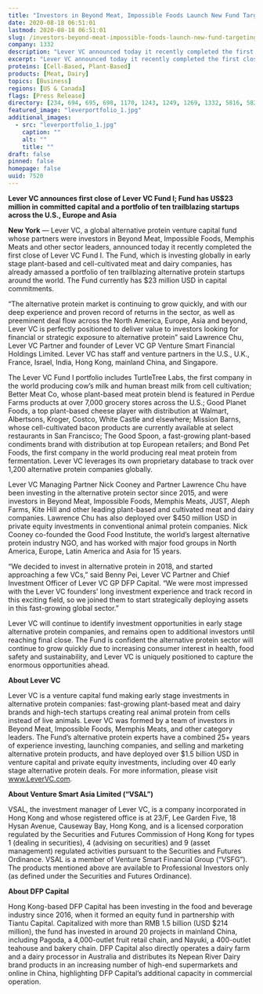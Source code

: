 ```yaml
---
title: "Investors in Beyond Meat, Impossible Foods Launch New Fund Targeting the Fast-Growing Global Alternative Protein Sector"
date: 2020-08-18 06:51:01
lastmod: 2020-08-18 06:51:01
slug: /investors-beyond-meat-impossible-foods-launch-new-fund-targeting-fast-growing-global-alternative
company: 1332
description: "Lever VC announced today it recently completed the first close of Lever VC Fund I. The Fund, which is investing globally in early stage plant-based and cell-cultivated meat and dairy companies, has already amassed a portfolio of ten trailblazing alternative protein startups around the world. The Fund currently has $23 million USD in capital commitments."
excerpt: "Lever VC announced today it recently completed the first close of Lever VC Fund I. The Fund, which is investing globally in early stage plant-based and cell-cultivated meat and dairy companies, has already amassed a portfolio of ten trailblazing alternative protein startups around the world. The Fund currently has $23 million USD in capital commitments."
proteins: [Cell-Based, Plant-Based]
products: [Meat, Dairy]
topics: [Business]
regions: [US & Canada]
flags: [Press Release]
directory: [234, 694, 695, 698, 1170, 1243, 1249, 1269, 1332, 5816, 5827, 5831, 6196]
featured_image: "leverportfolio_1.jpg"
additional_images:
  - src: "leverportfolio_1.jpg"
    caption: ""
    alt: ""
    title: ""
draft: false
pinned: false
homepage: false
uuid: 7520
---
```

<p><strong>Lever VC announces first close of Lever VC Fund I; Fund has US$23 million in committed capital and a portfolio of ten trailblazing startups across the U.S., Europe and Asia</strong></p>
<p><strong>New York</strong> — Lever VC, a global alternative protein venture capital fund whose partners were investors in Beyond Meat, Impossible Foods, Memphis Meats and other sector leaders, announced today it recently completed the first close of Lever VC Fund I. The Fund, which is investing globally in early stage plant-based and cell-cultivated meat and dairy companies, has already amassed a portfolio of ten trailblazing alternative protein startups around the world. The Fund currently has $23 million USD in capital commitments.</p>
<p>“The alternative protein market is continuing to grow quickly, and with our deep experience and proven record of returns in the sector, as well as preeminent deal flow across the North America, Europe, Asia and beyond, Lever VC is perfectly positioned to deliver value to investors looking for financial or strategic exposure to alternative protein” said Lawrence Chu, Lever VC Partner and founder of Lever VC GP Venture Smart Financial Holdings Limited. Lever VC has staff and venture partners in the U.S., U.K., France, Israel, India, Hong Kong, mainland China, and Singapore.</p>
<p>The Lever VC Fund I portfolio includes TurtleTree Labs, the first company in the world producing cow’s milk and human breast milk from cell cultivation; Better Meat Co, whose plant-based meat protein blend is featured in Perdue Farms products at over 7,000 grocery stores across the U.S.; Good Planet Foods, a top plant-based cheese player with distribution at Walmart, Albertsons, Kroger, Costco, White Castle and elsewhere; Mission Barns, whose cell-cultivated bacon products are currently available at select restaurants in San Francisco; The Good Spoon, a fast-growing plant-based condiments brand with distribution at top European retailers; and Bond Pet Foods, the first company in the world producing real meat protein from fermentation. Lever VC leverages its own proprietary database to track over 1,200 alternative protein companies globally.</p>
<p>Lever VC Managing Partner Nick Cooney and Partner Lawrence Chu have been investing in the alternative protein sector since 2015, and were investors in Beyond Meat, Impossible Foods, Memphis Meats, JUST, Aleph Farms, Kite Hill and other leading plant-based and cultivated meat and dairy companies. Lawrence Chu has also deployed over $450 million USD in private equity investments in conventional animal protein companies. Nick Cooney co-founded the Good Food Institute, the world’s largest alternative protein industry NGO, and has worked with major food groups in North America, Europe, Latin America and Asia for 15 years.</p>
<p>“We decided to invest in alternative protein in 2018, and started approaching a few VCs,” said Benny Pei, Lever VC Partner and Chief Investment Officer of Lever VC GP DFP Capital. “We were most impressed with the Lever VC founders’ long investment experience and track record in this exciting field, so we joined them to start strategically deploying assets in this fast-growing global sector.”</p>
<p>Lever VC will continue to identify investment opportunities in early stage alternative protein companies, and remains open to additional investors until reaching final close. The Fund is confident the alternative protein sector will continue to grow quickly due to increasing consumer interest in health, food safety and sustainability, and Lever VC is uniquely positioned to capture the enormous opportunities ahead.</p>
<p><strong>About Lever VC </strong></p>
<p>Lever VC is a venture capital fund making early stage investments in alternative protein companies: fast-growing plant-based meat and dairy brands and high-tech startups creating real animal protein from cells instead of live animals. Lever VC was formed by a team of investors in Beyond Meat, Impossible Foods, Memphis Meats, and other category leaders. The Fund’s alternative protein experts have a combined 25+ years of experience investing, launching companies, and selling and marketing alternative protein products, and have deployed over $1.5 billion USD in venture capital and private equity investments, including over 40 early stage alternative protein deals. For more information, please visit <a href="http://www.LeverVC.com">www.LeverVC.com</a>.</p>
<p><strong>About Venture Smart Asia Limited (“VSAL”)</strong></p>
<p>VSAL, the investment manager of Lever VC, is a company incorporated in Hong Kong and whose registered office is at 23/F, Lee Garden Five, 18 Hysan Avenue, Causeway Bay, Hong Kong, and is a licensed corporation regulated by the Securities and Futures Commission of Hong Kong for types 1 (dealing in securities), 4 (advising on securities) and 9 (asset management) regulated activities pursuant to the Securities and Futures Ordinance. VSAL is a member of Venture Smart Financial Group (“VSFG”). The products mentioned above are available to Professional Investors only (as defined under the Securities and Futures Ordinance).</p>
<p><strong>About DFP Capital</strong></p>
<p>Hong Kong-based DFP Capital has been investing in the food and beverage industry since 2016, when it formed an equity fund in partnership with Tiantu Capital. Capitalized with more than RMB 1.5 billion (USD $214 million), the fund has invested in around 20 projects in mainland China, including Pagoda, a 4,000-outlet fruit retail chain, and Nayuki, a 400-outlet teahouse and bakery chain. DFP Capital also directly operates a dairy farm and a dairy processor in Australia and distributes its Nepean River Dairy brand products in an increasing number of high-end supermarkets and online in China, highlighting DFP Capital’s additional capacity in commercial operation.</p>
